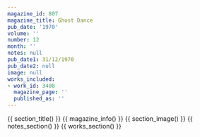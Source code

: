 ```yaml
---
magazine_id: 807
magazine_title: Ghost Dance
pub_date: '1970'
volume: ''
number: 12
month: ''
notes: null
pub_date1: 31/12/1970
pub_date2: null
image: null
works_included:
- work_id: 3408
  magazine_page: ''
  published_as: ''
---
```


{{ section_title() }}
{{ magazine_info() }}
{{ section_image() }}
{{ notes_section() }}
{{ works_section() }}
